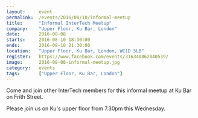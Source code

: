 ```yaml
---
layout: 	event
permalink:	/events/2016/08/10/informal-meetup
title:		"Informal InterTech Meetup"
company:	"Upper Floor, Ku Bar, London"
date:		2016-08-08
starts:		2016-08-10 18:30:00
ends: 		2016-08-10 21:30:00
location:	"Upper Floor, Ku Bar, London, WC1D 5LB"
register:	https://www.facebook.com/events/316340862040539/
image: 		2016-08-08-informal-meetup.jpg
category:	events
tags:		["Upper Floor, Ku Bar, London"]
---
```


Come and join other InterTech members for this informal meetup at Ku Bar on Frith Street. 
  
  Please join us on Ku's upper floor from 7.30pm this Wednesday.